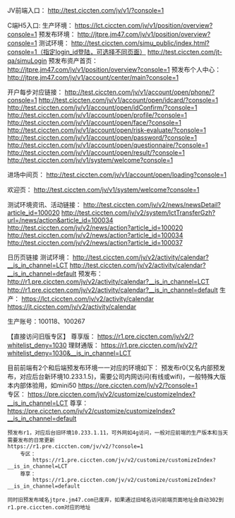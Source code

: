 JV前端入口：
	http://test.ciccten.com/jv/v1/?console=1

C端H5入口:
	生产环境：
		https://lct.ciccten.com/jv/v1/position/overview?console=1
	预发布环境：
		http://jtpre.jm47.com/jv/v1/position/overview?console=1
	测试环境：
		http://test.ciccten.com/simu_public/index.html?console=1（指定login_id登陆，可选择不同页面）
		http://test.ciccten.com/jt-qa/simuLogin
	预发布资产首页：
		http://jtpre.jm47.com/jv/v1/position/overview?console=1
	预发布个人中心：
		http://jtpre.jm47.com/jv/v1/account/center/main?console=1

开户每步对应链接：
	http://test.ciccten.com/jv/v1/account/open/phone/?console=1
	http://test.ciccten.com/jv/v1/account/open/idcard/?console=1
	http://test.ciccten.com/jv/v1/account/open/idConfirm/?console=1
	http://test.ciccten.com/jv/v1/account/open/profile/?console=1
	http://test.ciccten.com/jv/v1/account/open/face/?console=1
	http://test.ciccten.com/jv/v1/account/open/risk-evaluate/?console=1
	http://test.ciccten.com/jv/v1/account/open/password/?console=1
	http://test.ciccten.com/jv/v1/account/open/questionnaire/?console=1
	http://test.ciccten.com/jv/v1/account/open/result/?console=1
	http://test.ciccten.com/jv/v1/system/welcome?console=1

进场中间页：
	http://test.ciccten.com/jv/v1/account/open/loading?console=1

欢迎页：
	http://test.ciccten.com/jv/v1/system/welcome?console=1

测试环境资讯、活动链接：
	http://test.ciccten.com/jv/v2/news/newsDetail?article_id=100020
	http://test.ciccten.com/jv/v2/system/lctTransferGzh?url=/news/action&article_id=100034
	http://test.ciccten.com/jv/v2/news/action?article_id=100020
	http://test.ciccten.com/jv/v2/news/action?article_id=100034
	http://test.ciccten.com/jv/v2/news/action?article_id=100037

日历页链接
	测试环境：
		http://test.ciccten.com/jv/v2/activity/calendar?__is_in_channel=LCT
		http://test.ciccten.com/jv/v2/activity/calendar?__is_in_channel=default
	预发布：
		http://r1.pre.ciccten.com/jv/v2/activity/calendar?__is_in_channel=LCT
		http://r1.pre.ciccten.com/jv/v2/activity/calendar?__is_in_channel=default
	生产：
		https://lct.ciccten.com/jv/v2/activity/calendar
		https://jt.ciccten.com/jv/v2/activity/calendar

生产账号：100118、100267

【直接访问旧版专区】
	尊享版：
		https://r1.pre.ciccten.com/jv/v2/?whitelist_deny=1030
	理财通版：
		https://r1.pre.ciccten.com/jv/v2/?whitelist_deny=1030&__is_in_channel=LCT

目前前端有2个和后端预发布环境一一对应的环境如下：
	预发布r0(又名内部预发布，对应后台新环境10.233.1.5)，需要公司内网访问(有线或wifi)，一般特殊大版本内部体验用，如mini50
	https://pre.ciccten.com/jv/v2/?console=1	
		专区：
			https://pre.ciccten.com/jv/v2/customize/customizeIndex?__is_in_channel=LCT
		尊享：
			https://pre.ciccten.com/jv/v2/customize/customizeIndex?__is_in_channel=default

	预发布r1，对应后台旧环境10.233.1.11，可外网如4g访问，一般对应前端的生产版本和当天需要发布的日常更新
	https://r1.pre.ciccten.com/jv/v2/?console=1
		专区：
			https://r1.pre.ciccten.com/jv/v2/customize/customizeIndex?__is_in_channel=LCT
		尊享：
			https://r1.pre.ciccten.com/jv/v2/customize/customizeIndex?__is_in_channel=default

	同时旧预发布域名jtpre.jm47.com已废弃，如果通过旧域名访问前端页面地址会自动302到r1.pre.ciccten.com对应的地址
